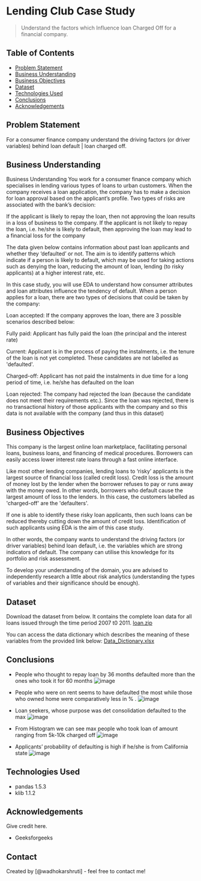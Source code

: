 # Lending Club Case Study
> Understand the factors which Influence loan Charged Off for a financial company.


## Table of Contents
* [Problem Statement](#problem-statement)
* [Business Understanding](#business-understanding)
* [Business Objectives](#business-objectives)
* [Dataset](#dataset) 
* [Technologies Used](#technologies-used)
* [Conclusions](#conclusions)
* [Acknowledgements](#acknowledgements)

<!-- You can include any other section that is pertinent to your problem -->
## Problem Statement
For a consumer finance company understand the driving factors (or driver variables) behind loan default | loan charged off.

## Business Understanding
Business Understanding
You work for a consumer finance company which specialises in lending various types of loans to urban customers. When the company receives a loan application, the company has to make a decision for loan approval based on the applicant’s profile. Two types of risks are associated with the bank’s decision:

If the applicant is likely to repay the loan, then not approving the loan results in a loss of business to the company.
If the applicant is not likely to repay the loan, i.e. he/she is likely to default, then approving the loan may lead to a financial loss for the company

The data given below contains information about past loan applicants and whether they ‘defaulted’ or not. The aim is to identify patterns which indicate if a person is likely to default, which may be used for taking actions such as denying the loan, reducing the amount of loan, lending (to risky applicants) at a higher interest rate, etc.

In this case study, you will use EDA to understand how consumer attributes and loan attributes influence the tendency of default.
When a person applies for a loan, there are two types of decisions that could be taken by the company:

Loan accepted: If the company approves the loan, there are 3 possible scenarios described below:

Fully paid: Applicant has fully paid the loan (the principal and the interest rate)

Current: Applicant is in the process of paying the instalments, i.e. the tenure of the loan is not yet completed. These candidates are not labelled as 'defaulted'.

Charged-off: Applicant has not paid the instalments in due time for a long period of time, i.e. he/she has defaulted on the loan 

Loan rejected: The company had rejected the loan (because the candidate does not meet their requirements etc.). Since the loan was rejected, there is no transactional history of those applicants with the company and so this data is not available with the company (and thus in this dataset)

## Business Objectives
This company is the largest online loan marketplace, facilitating personal loans, business loans, and financing of medical procedures. Borrowers can easily access lower interest rate loans through a fast online interface. 

Like most other lending companies, lending loans to ‘risky’ applicants is the largest source of financial loss (called credit loss). Credit loss is the amount of money lost by the lender when the borrower refuses to pay or runs away with the money owed. In other words, borrowers who default cause the largest amount of loss to the lenders. In this case, the customers labelled as 'charged-off' are the 'defaulters'. 

If one is able to identify these risky loan applicants, then such loans can be reduced thereby cutting down the amount of credit loss. Identification of such applicants using EDA is the aim of this case study.

In other words, the company wants to understand the driving factors (or driver variables) behind loan default, i.e. the variables which are strong indicators of default.  The company can utilise this knowledge for its portfolio and risk assessment. 

To develop your understanding of the domain, you are advised to independently research a little about risk analytics (understanding the types of variables and their significance should be enough).

## Dataset
Download the dataset from below. It contains the complete loan data for all loans issued through the time period 2007 t0 2011.
[loan.zip](https://github.com/wadhokarshruti/LendingClubCaseStudy/files/12859975/loan.zip)

You can access the data dictionary which describes the meaning of these variables from the provided link below:
[Data_Dictionary.xlsx](https://github.com/wadhokarshruti/LendingClubCaseStudy/files/12859987/Data_Dictionary.xlsx)

<!-- You don't have to answer all the questions - just the ones relevant to your project. -->

## Conclusions
- People who thought to repay loan by 36 months defaulted more than the ones who took it for 60 months
  ![image](https://github.com/wadhokarshruti/LendingClubCaseStudy/assets/16097864/b331f6b8-fcdc-43c4-8812-2b7a9f767f2f)

- People who were on rent seems to have defaulted the most while those who owned home were comparatively less in % .
  ![image](https://github.com/wadhokarshruti/LendingClubCaseStudy/assets/16097864/184151a6-927d-4d1c-8f96-ee712993db85)

- Loan seekers, whose purpose was det consolidation defaulted to the max
  ![image](https://github.com/wadhokarshruti/LendingClubCaseStudy/assets/16097864/b8bd3b1f-3f2e-4833-abff-e19a90c80e9a)

- From Histogram we can see max people who took loan of amount ranging from 5k-10k charged off
  ![image](https://github.com/wadhokarshruti/LendingClubCaseStudy/assets/16097864/67f2e231-c662-449c-a8ce-e615e8a52235)

- Applicants’ probability of defaulting is high if he/she is from California state
  ![image](https://github.com/wadhokarshruti/LendingClubCaseStudy/assets/16097864/cd5024c2-91a9-40ce-b0b2-e41d89167f8e)

## Technologies Used
- pandas 1.5.3
- klib 1.1.2

## Acknowledgements
Give credit here.
- Geeksforgeeks


## Contact
Created by [@wadhokarshruti] - feel free to contact me!


<!-- Optional -->
<!-- ## License -->
<!-- This project is open source and available under the [... License](). -->

<!-- You don't have to include all sections - just the one's relevant to your project -->
